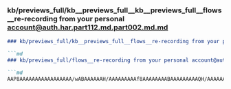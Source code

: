### kb/previews_full/kb__previews_full__kb__previews_full__flows__re-recording from your personal account@auth.har.part112.md.part002.md.md

```md
### kb/previews_full/kb__previews_full__flows__re-recording from your personal account@auth.har.part112.md.part002.md

```md
### kb/previews_full/flows__re-recording from your personal account@auth.har.part112.md (part 002)

```md
AAP8AAAAAAAAAAAAAAAAA/wABAAAAAAH/AAAAAAAAAf8AAAAAAAABAAAAAAAAAQH/AAAAAAAAAAAAA
```

```

```

```
